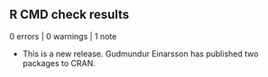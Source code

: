 ## R CMD check results

0 errors | 0 warnings | 1 note

* This is a new release. Gudmundur Einarsson has published two packages to CRAN.
